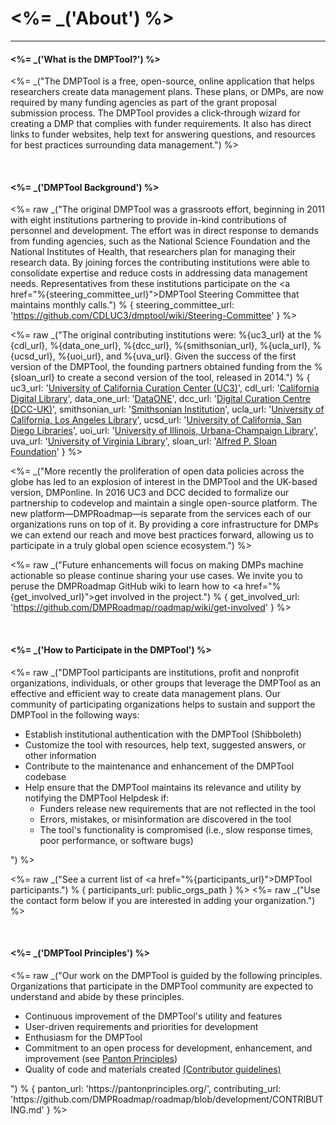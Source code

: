 <%= _('About') %>
===============
<hr>

<h4> <%= _('What is the DMPTool?') %></h4>

<%= _("The DMPTool is a free, open-source, online application that helps researchers create data management plans. These plans, or DMPs, are now required by many funding agencies as part of the grant proposal submission process. The DMPTool provides a click-through wizard for creating a DMP that complies with funder requirements. It also has direct links to funder websites, help text for answering questions, and resources for best practices surrounding data management.") %>

<br>

<h4> <%= _('DMPTool Background') %></h4>
         
<%= raw _("The original DMPTool was a grassroots effort, beginning in 2011 with eight institutions partnering to provide in-kind contributions of personnel and development. The effort was in direct response to demands from funding agencies, such as the National Science Foundation and the National Institutes of Health, that researchers plan for managing their research data. By joining forces the contributing institutions were able to consolidate expertise and reduce costs in addressing data management needs. Representatives from these institutions participate on the <a href=\"%{steering_committee_url}\">DMPTool Steering Committee</a> that maintains monthly calls.") % { steering_committee_url: 'https://github.com/CDLUC3/dmptool/wiki/Steering-Committee' } %>

<%= raw _("The original contributing institutions were: %{uc3_url} at the %{cdl_url}, %{data_one_url}, %{dcc_url}, %{smithsonian_url}, %{ucla_url}, %{ucsd_url}, %{uoi_url}, and %{uva_url}. Given the success of the first version of the DMPTool, the founding partners obtained funding from the %{sloan_url} to create a second version of the tool, released in 2014.") % { uc3_url: '<a href="https://www.cdlib.org/services/uc3/" target="_blank">University of California Curation Center (UC3)</a>', cdl_url: '<a href="https://www.cdlib.org/" target="_blank">California Digital Library</a>', data_one_url: '<a href="https://www.dataone.org/" target="_blank">DataONE</a>', dcc_url: '<a href="https://www.dcc.ac.uk/" target="_blank">Digital Curation Centre (DCC-UK)</a>', smithsonian_url: '<a href="https://www.si.edu/" target="_blank">Smithsonian Institution</a>', ucla_url: '<a href="https://www.library.ucla.edu/" target="_blank">University of California, Los Angeles Library</a>', ucsd_url: '<a href="https://libraries.ucsd.edu/" target="_blank">University of California, San Diego Libraries</a>', uoi_url: '<a href="https://www.library.illinois.edu/" target="_blank">University of Illinois, Urbana-Champaign Library</a>', uva_url: '<a href="https://www.library.virginia.edu/" target="_blank">University of Virginia Library</a>', sloan_url: '<a href="https://sloan.org/" target="_blank">Alfred P. Sloan Foundation</a>' } %>

<%= _("More recently the proliferation of open data policies across the globe has led to an explosion of interest in the DMPTool and the UK-based version, DMPonline. In 2016 UC3 and DCC decided to formalize our partnership to codevelop and maintain a single open-source platform. The new platform—DMPRoadmap—is separate from the services each of our organizations runs on top of it. By providing a core infrastructure for DMPs we can extend our reach and move best practices forward, allowing us to participate in a truly global open science ecosystem.") %>

<%= raw _("Future enhancements will focus on making DMPs machine actionable so please continue sharing your use cases. We invite you to peruse the DMPRoadmap GitHub wiki to learn how to <a href=\"%{get_involved_url}\">get involved</a> in the project.") % { get_involved_url: 'https://github.com/DMPRoadmap/roadmap/wiki/get-involved' } %>

<br>

<h4> <%= _('How to Participate in the DMPTool') %></h4>

<%= raw _("DMPTool participants are institutions, profit and nonprofit organizations, individuals, or other groups that leverage the DMPTool as an effective and efficient way to create data management plans. Our community of participating organizations helps to sustain and support the DMPTool in the following ways:<ul><li>Establish institutional authentication with the DMPTool (Shibboleth)</li><li>Customize the tool with resources, help text, suggested answers, or other information</li><li>Contribute to the maintenance and enhancement of the DMPTool codebase</li><li>Help ensure that the DMPTool maintains its relevance and utility by notifying the DMPTool Helpdesk if:<ul><li>Funders release new requirements that are not reflected in the tool</li><li>Errors, mistakes, or misinformation are discovered in the tool</li><li>The tool's functionality is compromised (i.e., slow response times, poor performance, or software bugs)</li></ul></li></ul>") %>

<%= raw _("See a current list of <a href=\"%{participants_url}\">DMPTool participants</a>.") % { participants_url: public_orgs_path } %>
<%= raw _("Use the contact form below if you are interested in adding your organization.") %>

<br>

<h4> <%= _('DMPTool Principles') %></h4>
<%= raw _("Our work on the DMPTool is guided by the following principles. Organizations that participate in the DMPTool community are expected to understand and abide by these principles.<ul><li>Continuous improvement of the DMPTool's utility and features</li><li>User-driven requirements and priorities for development</li><li>Enthusiasm for the DMPTool</li><li>Commitment to an open process for development, enhancement, and improvement (see <a href=\"%{panton_url}\">Panton Principles</a>)</li><li>Quality of code and materials created <a href=\"%{contributing_url}\">(Contributor guidelines)</a></li></ul>") % { panton_url: 'https://pantonprinciples.org/', contributing_url: 'https://github.com/DMPRoadmap/roadmap/blob/development/CONTRIBUTING.md' } %>
